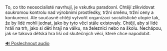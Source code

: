 
To, co tito neosocialisté navrhují, je vskutku paradoxní. Chtějí zlikvidovat soukromou kontrolu nad výrobními prostředky, tržní směnu, tržní ceny a konkurenci. Ale současně chtějí vytvořit organizaci socialistické utopie tak, že by lidé mohli jednat, jako by tyto věci stále existovaly. Chtějí, aby si lidé hráli na trh, jako si děti hrají na válku, na železnici nebo na školu. Nechápou, jak se taková dětská hra liší od skutečných věcí, které chce napodobit.

[🔊 Poslechnout audio](/data/7-paragraphs/audio/chapter_142/para_001-To-co-tito-neosocialist-navrhuj-je-vskutku-par.mp3)

